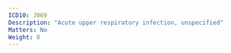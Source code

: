```yaml
---
ICD10: J069
Description: "Acute upper respiratory infection, unspecified"
Matters: No
Weight: 0
---
```

